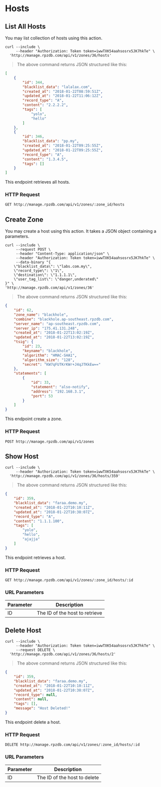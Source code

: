 # Hosts

## List All Hosts
You may list collection of hosts using this action.


```shell
curl --include \
     --header "Authorization: Token token=iwwTXK54aahsosrx5JK7hkTe" \
  'http://manage.rpzdb.com/api/v1/zones/36/hosts'
```

> The above command returns JSON structured like this:

```json
[
    {
        "id": 344,
        "blacklist_data": "lalalax.com",
        "created_at": "2018-01-22T08:59:51Z",
        "updated_at": "2018-01-22T11:06:12Z",
        "record_type": "A",
        "content": "2.2.2.2",
        "tags": [
            "yolo",
            "hello"
        ]
    },
    {
        "id": 346,
        "blacklist_data": "pp.my",
        "created_at": "2018-01-22T09:25:55Z",
        "updated_at": "2018-01-22T09:25:55Z",
        "record_type": "A",
        "content": "1.3.4.5",
        "tags": []
    }
]
```

This endpoint retrieves all hosts.

### HTTP Request

`GET http://manage.rpzdb.com/api/v1/zones/:zone_id/hosts`

## Create Zone

You may create a host using this action. It takes a JSON object containing a parameters.

```shell
curl --include \
     --request POST \
     --header "Content-Type: application/json" \
     --header "Authorization: Token token=iwwTXK54aahsosrx5JK7hkTe" \
     --data-binary "{
    \"blacklist_data\": \"labs.com.my\",
    \"record_type\": \"1\",
    \"destination\": \"1.1.1.1\",
    \"user_tag_list\": \"danger,underated\"
}" \
'http://manage.rpzdb.com/api/v1/zones/36'
```

> The above command returns JSON structured like this:

```json
{
    "id": 62,
    "zone_name": "blackhole",
    "combine": "blackhole.ap-southeast.rpzdb.com",
    "server_name": "ap-southeast.rpzdb.com",
    "server_ip": "175.41.131.248",
    "created_at": "2018-01-22T13:02:19Z",
    "updated_at": "2018-01-22T13:02:19Z",
    "tsig": {
        "id": 23,
        "keyname": "blackhole",
        "algorithm": "HMAC-SHA1",
        "algorithm_size": "128",
        "secret": "KW7qFUTKrKWr+J4qJTKkEw=="
    },
    "statements": [
        {
            "id": 33,
            "statement": "also-notify",
            "address": "192.168.3.1",
            "port": 53
        }
    ]
}
```

This endpoint create a zone.

### HTTP Request

`POST http://manage.rpzdb.com/api/v1/zones`




## Show Host


```shell
curl --include \
     --header "Authorization: Token token=iwwTXK54aahsosrx5JK7hkTe" \
  'http://manage.rpzdb.com/api/v1/zones/36/hosts/359'
```


> The above command returns JSON structured like this:

```json
{
    "id": 359,
    "blacklist_data": "faraa.demo.my",
    "created_at": "2018-01-22T10:10:11Z",
    "updated_at": "2018-01-22T10:38:07Z",
    "record_type": "A",
    "content": "1.1.1.100",
    "tags": [
        "yolo",
        "hello",
        "ajajja"
    ]
}
```

This endpoint retrieves a host.

### HTTP Request

`GET http://manage.rpzdb.com/api/v1/zones/:zone_id/hosts/:id`

### URL Parameters

Parameter | Description
--------- | -----------
ID | The ID of the host to retrieve

## Delete Host
```shell
curl --include \
     --header "Authorization: Token token=iwwTXK54aahsosrx5JK7hkTe" \
     --request DELETE \
  'http://manage.rpzdb.com/api/v1/zones/36/hosts/2'
```


> The above command returns JSON structured like this:

```json
{
    "id": 359,
    "blacklist_data": "faraa.demo.my",
    "created_at": "2018-01-22T10:10:11Z",
    "updated_at": "2018-01-22T10:38:07Z",
    "record_type": null,
    "content": null,
    "tags": [],
    "message": "Host Deleted!"
}
```

This endpoint delete a host.


### HTTP Request

`DELETE http://manage.rpzdb.com/api/v1/zones/:zone_id/hosts/:id`

### URL Parameters

Parameter | Description
--------- | -----------
ID | The ID of the host to delete

